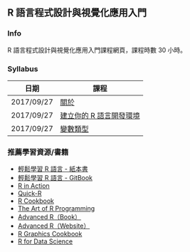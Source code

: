## R 語言程式設計與視覺化應用入門

### Info

R 語言程式設計與視覺化應用入門課程網頁，課程時數 30 小時。

### Syllabus

|日期|課程|
|---|---|
|2017/09/27|[關於](http://yaojenkuo.io/learn-r-ntub/about.html)|
|2017/09/27|[建立你的 R 語言開發環境](http://yaojenkuo.io/learn-r-ntub/installation.html)|
|2017/09/27|[變數類型](http://yaojenkuo.io/learn-r-ntub/var_type.html)|

### 推薦學習資源/書籍

- [輕鬆學習 R 語言 - 紙本書](http://www.books.com.tw/products/0010763975)
- [輕鬆學習 R 語言 - GitBook](https://www.learn-r-the-easy-way.tw)
- [R in Action](https://www.manning.com/books/r-in-action-second-edition)
- [Quick-R](http://www.statmethods.net/)
- [R Cookbook](http://shop.oreilly.com/product/9780596809164.do)
- [The Art of R Programming](https://www.amazon.com/Art-Programming-Statistical-Software-Design/dp/1593273843)
- [Advanced R（Book）](https://www.amazon.com/Advanced-Chapman-Hall-Hadley-Wickham/dp/1466586966)
- [Advanced R（Website）](http://adv-r.had.co.nz/)
- [R Graphics Cookbook](http://shop.oreilly.com/product/0636920023135.do)
- [R for Data Science](http://r4ds.had.co.nz/)